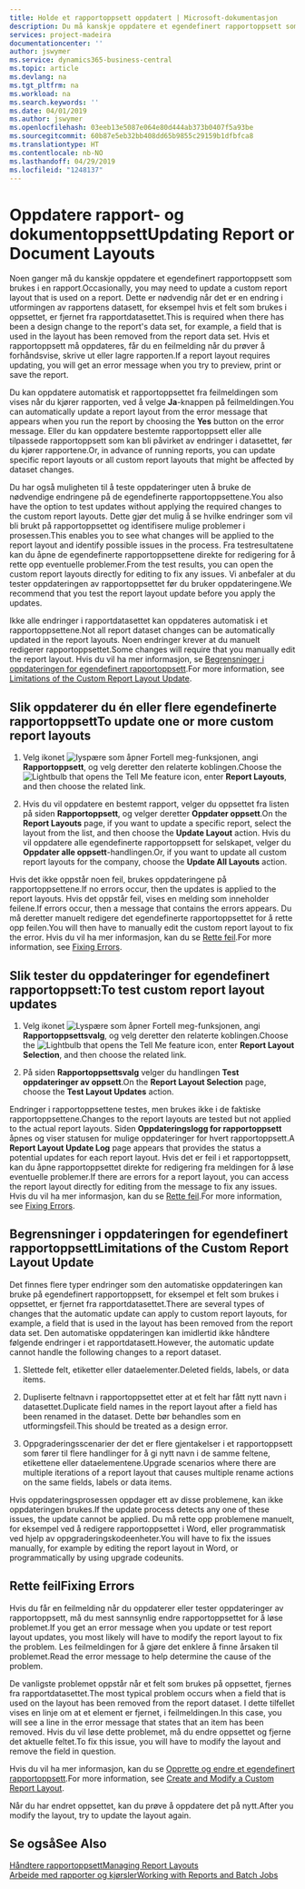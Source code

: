 ```yaml
---
title: Holde et rapportoppsett oppdatert | Microsoft-dokumentasjon
description: Du må kanskje oppdatere et egendefinert rapportoppsett som brukes i en rapport. Dette er nødvendig når det er en endring i utformingen av rapportens datasett, for eksempel hvis et felt som brukes i oppsettet, er fjernet fra rapportdatasettet.
services: project-madeira
documentationcenter: ''
author: jswymer
ms.service: dynamics365-business-central
ms.topic: article
ms.devlang: na
ms.tgt_pltfrm: na
ms.workload: na
ms.search.keywords: ''
ms.date: 04/01/2019
ms.author: jswymer
ms.openlocfilehash: 03eeb13e5087e064e80d444ab373b0407f5a93be
ms.sourcegitcommit: 60b87e5eb32bb408dd65b9855c29159b1dfbfca8
ms.translationtype: HT
ms.contentlocale: nb-NO
ms.lasthandoff: 04/29/2019
ms.locfileid: "1248137"
---
```

# <a name="updating-report-or-document-layouts"></a><span data-ttu-id="e2d38-104">Oppdatere rapport- og dokumentoppsett</span><span class="sxs-lookup"><span data-stu-id="e2d38-104">Updating Report or Document Layouts</span></span>
<span data-ttu-id="e2d38-105">Noen ganger må du kanskje oppdatere et egendefinert rapportoppsett som brukes i en rapport.</span><span class="sxs-lookup"><span data-stu-id="e2d38-105">Occasionally, you may need to update a custom report layout that is used on a report.</span></span> <span data-ttu-id="e2d38-106">Dette er nødvendig når det er en endring i utformingen av rapportens datasett, for eksempel hvis et felt som brukes i oppsettet, er fjernet fra rapportdatasettet.</span><span class="sxs-lookup"><span data-stu-id="e2d38-106">This is required when there has been a design change to the report's data set, for example, a field that is used in the layout has been removed from the report data set.</span></span> <span data-ttu-id="e2d38-107">Hvis et rapportoppsett må oppdateres, får du en feilmelding når du prøver å forhåndsvise, skrive ut eller lagre rapporten.</span><span class="sxs-lookup"><span data-stu-id="e2d38-107">If a report layout requires updating, you will get an error message when you try to preview, print or save the report.</span></span>  

<span data-ttu-id="e2d38-108">Du kan oppdatere automatisk et rapportoppsettet fra feilmeldingen som vises når du kjører rapporten, ved å velge **Ja**-knappen på feilmeldingen.</span><span class="sxs-lookup"><span data-stu-id="e2d38-108">You can automatically update a report layout from the error message that appears when you run the report by choosing the **Yes** button on the error message.</span></span> <span data-ttu-id="e2d38-109">Eller du kan oppdatere bestemte rapportoppsett eller alle tilpassede rapportoppsett som kan bli påvirket av endringer i datasettet, før du kjører rapportene.</span><span class="sxs-lookup"><span data-stu-id="e2d38-109">Or, in advance of running reports, you can update specific report layouts or all custom report layouts that might be affected by dataset changes.</span></span>  

<span data-ttu-id="e2d38-110">Du har også muligheten til å teste oppdateringer uten å bruke de nødvendige endringene på de egendefinerte rapportoppsettene.</span><span class="sxs-lookup"><span data-stu-id="e2d38-110">You also have the option to test updates without applying the required changes to the custom report layouts.</span></span> <span data-ttu-id="e2d38-111">Dette gjør det mulig å se hvilke endringer som vil bli brukt på rapportoppsettet og identifisere mulige problemer i prosessen.</span><span class="sxs-lookup"><span data-stu-id="e2d38-111">This enables you to see what changes will be applied to the report layout and identify possible issues in the process.</span></span> <span data-ttu-id="e2d38-112">Fra testresultatene kan du åpne de egendefinerte rapportoppsettene direkte for redigering for å rette opp eventuelle problemer.</span><span class="sxs-lookup"><span data-stu-id="e2d38-112">From the test results, you can open the custom report layouts directly for editing to fix any issues.</span></span> <span data-ttu-id="e2d38-113">Vi anbefaler at du tester oppdateringen av rapportoppsettet før du bruker oppdateringene.</span><span class="sxs-lookup"><span data-stu-id="e2d38-113">We recommend that you test the report layout update before you apply the updates.</span></span>  

<span data-ttu-id="e2d38-114">Ikke alle endringer i rapportdatasettet kan oppdateres automatisk i et rapportoppsettene.</span><span class="sxs-lookup"><span data-stu-id="e2d38-114">Not all report dataset changes can be automatically updated in the report layouts.</span></span> <span data-ttu-id="e2d38-115">Noen endringer krever at du manuelt redigerer rapportoppsettet.</span><span class="sxs-lookup"><span data-stu-id="e2d38-115">Some changes will require that you manually edit the report layout.</span></span> <span data-ttu-id="e2d38-116">Hvis du vil ha mer informasjon, se [Begrensninger i oppdateringen for egendefinert rapportoppsett](ui-update-report-layouts.md#UpdateLimitations).</span><span class="sxs-lookup"><span data-stu-id="e2d38-116">For more information, see [Limitations of the Custom Report Layout Update](ui-update-report-layouts.md#UpdateLimitations).</span></span>  

## <a name="to-update-one-or-more-custom-report-layouts"></a><span data-ttu-id="e2d38-117">Slik oppdaterer du én eller flere egendefinerte rapportoppsett</span><span class="sxs-lookup"><span data-stu-id="e2d38-117">To update one or more custom report layouts</span></span>  

1.  <span data-ttu-id="e2d38-118">Velg ikonet ![lyspære som åpner Fortell meg-funksjonen](media/ui-search/search_small.png "Fortell hva du vil gjøre"), angi **Rapportoppsett**, og velg deretter den relaterte koblingen.</span><span class="sxs-lookup"><span data-stu-id="e2d38-118">Choose the ![Lightbulb that opens the Tell Me feature](media/ui-search/search_small.png "Tell me what you want to do") icon, enter **Report Layouts**, and then choose the related link.</span></span>  

2.  <span data-ttu-id="e2d38-119">Hvis du vil oppdatere en bestemt rapport, velger du oppsettet fra listen på siden **Rapportoppsett**, og velger deretter **Oppdater oppsett**.</span><span class="sxs-lookup"><span data-stu-id="e2d38-119">On the **Report Layouts** page, if you want to update a specific report, select the layout from the list, and then choose the **Update Layout** action.</span></span> <span data-ttu-id="e2d38-120">Hvis du vil oppdatere alle egendefinerte rapportoppsett for selskapet, velger du **Oppdater alle oppsett**-handlingen.</span><span class="sxs-lookup"><span data-stu-id="e2d38-120">Or, if you want to update all custom report layouts for the company, choose the **Update All Layouts** action.</span></span>  

<span data-ttu-id="e2d38-121">Hvis det ikke oppstår noen feil, brukes oppdateringene på rapportoppsettene.</span><span class="sxs-lookup"><span data-stu-id="e2d38-121">If no errors occur, then the updates is applied to the report layouts.</span></span> <span data-ttu-id="e2d38-122">Hvis det oppstår feil, vises en melding som inneholder feilene.</span><span class="sxs-lookup"><span data-stu-id="e2d38-122">If errors occur, then a message that contains the errors appears.</span></span> <span data-ttu-id="e2d38-123">Du må deretter manuelt redigere det egendefinerte rapportoppsettet for å rette opp feilen.</span><span class="sxs-lookup"><span data-stu-id="e2d38-123">You will then have to manually edit the custom report layout to fix the error.</span></span> <span data-ttu-id="e2d38-124">Hvis du vil ha mer informasjon, kan du se [Rette feil](ui-update-report-layouts.md#FixErrors).</span><span class="sxs-lookup"><span data-stu-id="e2d38-124">For more information, see [Fixing Errors](ui-update-report-layouts.md#FixErrors).</span></span>  

## <a name="to-test-custom-report-layout-updates"></a><span data-ttu-id="e2d38-125">Slik tester du oppdateringer for egendefinert rapportoppsett:</span><span class="sxs-lookup"><span data-stu-id="e2d38-125">To test custom report layout updates</span></span>  

1.  <span data-ttu-id="e2d38-126">Velg ikonet ![Lyspære som åpner Fortell meg-funksjonen](media/ui-search/search_small.png "Fortell hva du vil gjøre"), angi **Rapportoppsettsvalg**, og velg deretter den relaterte koblingen.</span><span class="sxs-lookup"><span data-stu-id="e2d38-126">Choose the ![Lightbulb that opens the Tell Me feature](media/ui-search/search_small.png "Tell me what you want to do") icon, enter **Report Layout Selection**, and then choose the related link.</span></span>  

2.  <span data-ttu-id="e2d38-127">På siden **Rapportoppsettsvalg** velger du handlingen **Test oppdateringer av oppsett**.</span><span class="sxs-lookup"><span data-stu-id="e2d38-127">On the **Report Layout Selection** page, choose the **Test Layout Updates** action.</span></span>  

 <span data-ttu-id="e2d38-128">Endringer i rapportoppsettene testes, men brukes ikke i de faktiske rapportoppsettene.</span><span class="sxs-lookup"><span data-stu-id="e2d38-128">Changes to the report layouts are tested but not applied to the actual report layouts.</span></span> <span data-ttu-id="e2d38-129">Siden **Oppdateringslogg for rapportoppsett** åpnes og viser statusen for mulige oppdateringer for hvert rapportoppsett.</span><span class="sxs-lookup"><span data-stu-id="e2d38-129">A **Report Layout Update Log** page appears that provides the status a potential updates for each report layout.</span></span> <span data-ttu-id="e2d38-130">Hvis det er feil i et rapportoppsett, kan du åpne rapportoppsettet direkte for redigering fra meldingen for å løse eventuelle problemer.</span><span class="sxs-lookup"><span data-stu-id="e2d38-130">If there are errors for a report layout, you can access the report layout directly for editing from the message to fix any issues.</span></span> <span data-ttu-id="e2d38-131">Hvis du vil ha mer informasjon, kan du se [Rette feil](ui-update-report-layouts.md#FixErrors).</span><span class="sxs-lookup"><span data-stu-id="e2d38-131">For more information, see [Fixing Errors](ui-update-report-layouts.md#FixErrors).</span></span>  

##  <a name="UpdateLimitations"></a> <span data-ttu-id="e2d38-132">Begrensninger i oppdateringen for egendefinert rapportoppsett</span><span class="sxs-lookup"><span data-stu-id="e2d38-132">Limitations of the Custom Report Layout Update</span></span>  
 <span data-ttu-id="e2d38-133">Det finnes flere typer endringer som den automatiske oppdateringen kan bruke på egendefinert rapportoppsett, for eksempel et felt som brukes i oppsettet, er fjernet fra rapportdatasettet.</span><span class="sxs-lookup"><span data-stu-id="e2d38-133">There are several types of changes that the automatic update can apply to custom report layouts, for example, a field that is used in the layout has been removed from the report data set.</span></span> <span data-ttu-id="e2d38-134">Den automatiske oppdateringen kan imidlertid ikke håndtere følgende endringer i et rapportdatasett.</span><span class="sxs-lookup"><span data-stu-id="e2d38-134">However, the automatic update cannot handle the following changes to a report dataset.</span></span>  

1.  <span data-ttu-id="e2d38-135">Slettede felt, etiketter eller dataelementer.</span><span class="sxs-lookup"><span data-stu-id="e2d38-135">Deleted fields, labels, or data items.</span></span>  

2.  <span data-ttu-id="e2d38-136">Dupliserte feltnavn i rapportoppsettet etter at et felt har fått nytt navn i datasettet.</span><span class="sxs-lookup"><span data-stu-id="e2d38-136">Duplicate field names in the report layout after a field has been renamed in the dataset.</span></span> <span data-ttu-id="e2d38-137">Dette bør behandles som en utformingsfeil.</span><span class="sxs-lookup"><span data-stu-id="e2d38-137">This should be treated as a design error.</span></span>  

3.  <span data-ttu-id="e2d38-138">Oppgraderingsscenarier der det er flere gjentakelser i et rapportoppsett som fører til flere handlinger for å gi nytt navn i de samme feltene, etikettene eller dataelementene.</span><span class="sxs-lookup"><span data-stu-id="e2d38-138">Upgrade scenarios where there are multiple iterations of a report layout that causes multiple rename actions on the same fields, labels or data items.</span></span>  

 <span data-ttu-id="e2d38-139">Hvis oppdateringsprosessen oppdager ett av disse problemene, kan ikke oppdateringen brukes.</span><span class="sxs-lookup"><span data-stu-id="e2d38-139">If the update process detects any one of these issues, the update cannot be applied.</span></span> <span data-ttu-id="e2d38-140">Du må rette opp problemene manuelt, for eksempel ved å redigere rapportoppsettet i Word, eller programmatisk ved hjelp av oppgraderingskodeenheter.</span><span class="sxs-lookup"><span data-stu-id="e2d38-140">You will have to fix the issues manually, for example by editing the report layout in Word, or programmatically by using upgrade codeunits.</span></span>  

##  <a name="FixErrors"></a> <span data-ttu-id="e2d38-141">Rette feil</span><span class="sxs-lookup"><span data-stu-id="e2d38-141">Fixing Errors</span></span>  
 <span data-ttu-id="e2d38-142">Hvis du får en feilmelding når du oppdaterer eller tester oppdateringer av rapportoppsett, må du mest sannsynlig endre rapportoppsettet for å løse problemet.</span><span class="sxs-lookup"><span data-stu-id="e2d38-142">If you get an error message when you update or test report layout updates, you most likely will have to modify the report layout to fix the problem.</span></span> <span data-ttu-id="e2d38-143">Les feilmeldingen for å gjøre det enklere å finne årsaken til problemet.</span><span class="sxs-lookup"><span data-stu-id="e2d38-143">Read the error message to help determine the cause of the problem.</span></span>  

 <span data-ttu-id="e2d38-144">De vanligste problemet oppstår når et felt som brukes på oppsettet, fjernes fra rapportdatasettet.</span><span class="sxs-lookup"><span data-stu-id="e2d38-144">The most typical problem occurs when a field that is used on the layout has been removed from the report dataset.</span></span> <span data-ttu-id="e2d38-145">I dette tilfellet vises en linje om at et element er fjernet, i feilmeldingen.</span><span class="sxs-lookup"><span data-stu-id="e2d38-145">In this case, you will see a line in the error message that states that an item has been removed.</span></span> <span data-ttu-id="e2d38-146">Hvis du vil løse dette problemet, må du endre oppsettet og fjerne det aktuelle feltet.</span><span class="sxs-lookup"><span data-stu-id="e2d38-146">To fix this issue, you will have to modify the layout and remove the field in question.</span></span>  

 <span data-ttu-id="e2d38-147">Hvis du vil ha mer informasjon, kan du se [Opprette og endre et egendefinert rapportoppsett](ui-how-create-custom-report-layout.md#ModifyCustomLayout).</span><span class="sxs-lookup"><span data-stu-id="e2d38-147">For more information, see [Create and Modify a Custom Report Layout](ui-how-create-custom-report-layout.md#ModifyCustomLayout).</span></span>  

 <span data-ttu-id="e2d38-148">Når du har endret oppsettet, kan du prøve å oppdatere det på nytt.</span><span class="sxs-lookup"><span data-stu-id="e2d38-148">After you modify the layout, try to update the layout again.</span></span>  

## <a name="see-also"></a><span data-ttu-id="e2d38-149">Se også</span><span class="sxs-lookup"><span data-stu-id="e2d38-149">See Also</span></span>  
 [<span data-ttu-id="e2d38-150">Håndtere rapportoppsett</span><span class="sxs-lookup"><span data-stu-id="e2d38-150">Managing Report Layouts</span></span>](ui-manage-report-layouts.md)  
 [<span data-ttu-id="e2d38-151">Arbeide med rapporter og kjørsler</span><span class="sxs-lookup"><span data-stu-id="e2d38-151">Working with Reports and Batch Jobs</span></span>](ui-work-report.md)  
